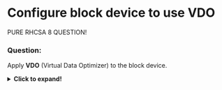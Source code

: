 # Configure block device to use VDO

PURE RHCSA 8 QUESTION!

### Question:
Apply **VDO** (Virtual Data Optimizer) to the block device.

<details>
  <summary><b>Click to expand!</b></summary>

### Answer:

* **VDO** is a way to provide deduplication and compression of data on the disc. Worth read material can be found
<a href="https://hobo.house/2018/09/13/using-vdo-on-centos-rhel7-for-storage-efficiency/">here</a>.

* Configuring system to use it is starting with installation of proper kernel modules and drivers and then running
installed service:

```
yum -y install vdo kmod-kvdo 
systemctl enable vdo.service
systemctl start vdo.service
```

* Creating VDO is easy:

```
vdo create --name=SOME_NAME --device=/dev/BLOCK_DEVICE --vdoLogicalSize=SIZE
```

* size should be different depending on the type of objects stored. For containers the multiplier of size can be up to
**10 times** than size of block device. For object storage it can be up to **3 times**. So eg. for **20GB** device we want to 
use for object storage we can set the size of VDO to **60GB**. 

* when creating VDO we do not want to discard blocks when making the filesystem. So use proper switch (see man pages) for specific 
type of filesystem being created.

```
mkfs.xfs -K /dev/LINK
# or
mkfs.ext4 -E nodiscard /dev/LINK
```

after this make sure to refresh registers:

```
udevadm settle
```

* mounting of VDO is simple but requires adding additional properties to ***/etc/fstab*** file when doing it:

```
UUID=smething  /mount_point   FS_TYPE  _netdev,x-systemd.device-timeout=0,x-systemd.requires=vdo.service 0 0 
```

### Additional comment:

We require over **500MB** of RAM for every TB of storage to apply VDO.

The commands to check status and size of VDOs are:  **vdo** and **vdostats**

</details>
